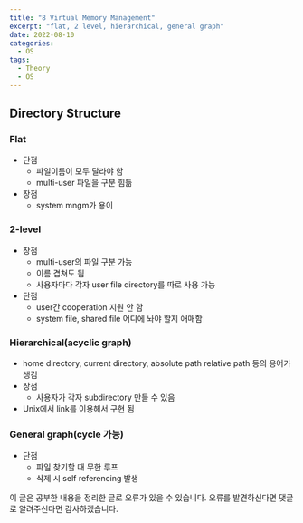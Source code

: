 ```yaml
---
title: "8 Virtual Memory Management"
excerpt: "flat, 2 level, hierarchical, general graph"
date: 2022-08-10
categories:
  - OS
tags:
  - Theory
  - OS
---
```

## Directory Structure

### Flat

- 단점
    - 파일이름이 모두 달라야 함
    - multi-user 파일을 구분 힘듦
- 장점
    - system mngm가 용이

### 2-level

- 장점
    - multi-user의 파일 구분 가능
    - 이름 겹쳐도 됨
    - 사용자마다 각자 user file directory를 따로 사용 가능
- 단점
    - user간 cooperation 지원 안 함
    - system file, shared file 어디에 놔야 할지 애매함

### Hierarchical(acyclic graph)

- home directory, current directory, absolute path relative path 등의 용어가 생김
- 장점
    - 사용자가 각자 subdirectory 만들 수 있음
- Unix에서 link를 이용해서 구현 됨

### General graph(cycle 가능)

- 단점
    - 파일 찾기할 때 무한 루프
    - 삭제 시 self referencing 발생

이 글은 공부한 내용을 정리한 글로 오류가 있을 수 있습니다. 오류를 발견하신다면 댓글로 알려주신다면 감사하겠습니다.
